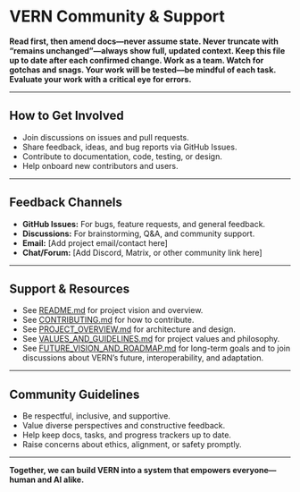 # VERN Community & Support

**Read first, then amend docs—never assume state. Never truncate with “remains unchanged”—always show full, updated context. Keep this file up to date after each confirmed change. Work as a team. Watch for gotchas and snags. Your work will be tested—be mindful of each task. Evaluate your work with a critical eye for errors.**

---

## How to Get Involved

- Join discussions on issues and pull requests.
- Share feedback, ideas, and bug reports via GitHub Issues.
- Contribute to documentation, code, testing, or design.
- Help onboard new contributors and users.

---

## Feedback Channels

- **GitHub Issues:** For bugs, feature requests, and general feedback.
- **Discussions:** For brainstorming, Q&A, and community support.
- **Email:** [Add project email/contact here]
- **Chat/Forum:** [Add Discord, Matrix, or other community link here]

---

## Support & Resources

- See [README.md](README.md) for project vision and overview.
- See [CONTRIBUTING.md](CONTRIBUTING.md) for how to contribute.
- See [PROJECT_OVERVIEW.md](PROJECT_OVERVIEW.md) for architecture and design.
- See [VALUES_AND_GUIDELINES.md](VALUES_AND_GUIDELINES.md) for project values and philosophy.
- See [FUTURE_VISION_AND_ROADMAP.md](FUTURE_VISION_AND_ROADMAP.md) for long-term goals and to join discussions about VERN’s future, interoperability, and adaptation.

---

## Community Guidelines

- Be respectful, inclusive, and supportive.
- Value diverse perspectives and constructive feedback.
- Help keep docs, tasks, and progress trackers up to date.
- Raise concerns about ethics, alignment, or safety promptly.

---

**Together, we can build VERN into a system that empowers everyone—human and AI alike.**
